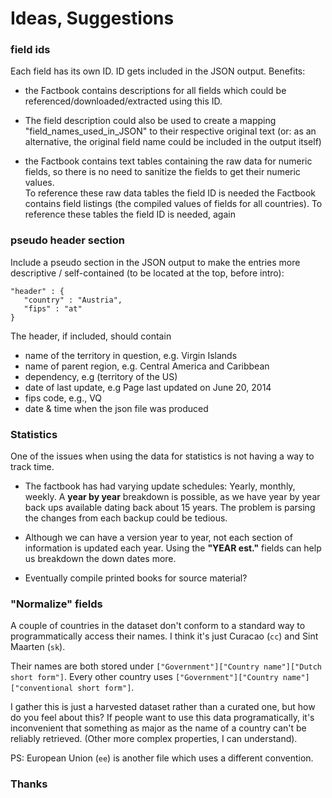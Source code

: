 
# Ideas, Suggestions

###  field ids

Each field has its own ID. ID gets included in the JSON output. Benefits: 

- the Factbook contains descriptions for all fields which could be referenced/downloaded/extracted using this ID. 

- The field description could also be used to create a mapping "field_names_used_in_JSON" 
  to their respective original text (or: as an alternative, the original field name 
  could be included in the output itself)

- the Factbook contains text tables containing the raw data for numeric fields, 
  so there is no need to sanitize the fields to get their numeric values.  
  To reference these raw data tables the field ID is needed
  the Factbook contains field listings (the compiled values of fields for all countries). 
  To reference these tables the field ID is needed, again


### pseudo header section

Include a pseudo section in the JSON output
to make the entries more descriptive / self-contained (to be located at the top, before intro):

~~~
"header" : {
   "country" : "Austria",
   "fips" : "at"
}
~~~

The header, if included, should contain

- name of the territory in question, e.g. Virgin Islands
- name of parent region, e.g. Central America and Caribbean
- dependency, e.g (territory of the US)
- date of last update, e.g Page last updated on June 20, 2014
- fips code, e.g., VQ
- date & time when the json file was produced


### Statistics

One of the issues when using the data for statistics is not having a way to track time.

 - The factbook has had varying update schedules: Yearly, monthly, weekly. 
   A **year by year** breakdown is possible, as we have year by year back ups available dating back about 15 years. The problem is parsing the changes from each backup could be tedious.

 - Although we can have a version year to year, not each section of information is updated each year. Using the **"YEAR est."** fields can help us breakdown the down dates more.

 - Eventually compile printed books for source material?



### "Normalize" fields

A couple of countries in the dataset don't conform to a standard way to programmatically access their names. 
I think it's just Curacao (`cc`) and Sint Maarten (`sk`).

Their names are both stored under `["Government"]["Country name"]["Dutch short form"]`.
Every other country uses `["Government"]["Country name"]["conventional short form"]`.

I gather this is just a harvested dataset rather than a curated one, but how do you feel about this? 
If people want to use this data programatically, it's inconvenient that something as major as the name of a country can't be reliably retrieved. (Other more complex properties, I can understand).

PS: European Union (`ee`) is another file which uses a different convention.


### Thanks
